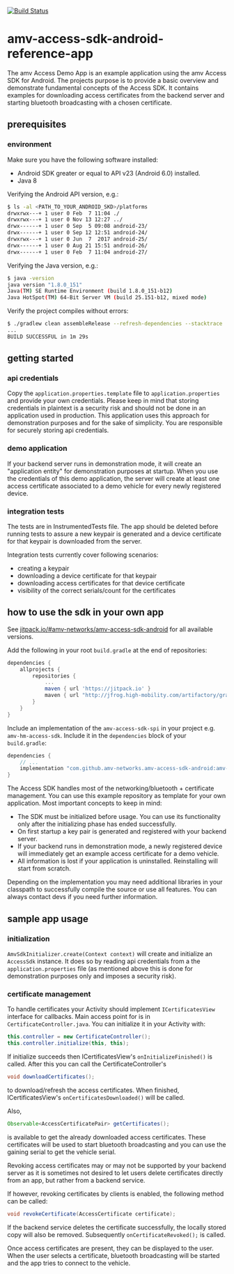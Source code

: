 [![Build Status](https://travis-ci.org/amv-networks/amv-access-sdk-android-reference-app.svg?branch=master)](https://travis-ci.org/amv-networks/amv-access-sdk-android-reference-app)

amv-access-sdk-android-reference-app
======================

The amv Access Demo App is an example application using the amv Access SDK for Android.
The projects purpose is to provide a basic overview and demonstrate fundamental concepts of
the Access SDK. It contains examples for downloading access certificates from the backend server
and starting bluetooth broadcasting with a chosen certificate.

## prerequisites

### environment
Make sure you have the following software installed:
 - Android SDK greater or equal to API v23 (Android 6.0) installed.
 - Java 8

Verifying the Android API version, e.g.:
```bash
$ ls -al <PATH_TO_YOUR_ANDROID_SKD>/platforms
drwxrwx---+ 1 user 0 Feb  7 11:04 ./
drwxrwx---+ 1 user 0 Nov 13 12:27 ../
drwx------+ 1 user 0 Sep  5 09:08 android-23/
drwx------+ 1 user 0 Sep 12 12:51 android-24/
drwxrwx---+ 1 user 0 Jun  7  2017 android-25/
drwx------+ 1 user 0 Aug 21 15:51 android-26/
drwx------+ 1 user 0 Feb  7 11:04 android-27/
```

Verifying the Java version, e.g.:
```bash
$ java -version
java version "1.8.0_151"
Java(TM) SE Runtime Environment (build 1.8.0_151-b12)
Java HotSpot(TM) 64-Bit Server VM (build 25.151-b12, mixed mode)
```

Verify the project compiles without errors:
```bash
$ ./gradlew clean assembleRelease --refresh-dependencies --stacktrace
...
BUILD SUCCESSFUL in 1m 29s
```

## getting started

### api credentials
Copy the `application.properties.template` file to `application.properties` and provide your own
credentials. Please keep in mind that storing credentials in plaintext is a security risk and
should not be done in an application used in production. This application uses this approach for
demonstration purposes and for the sake of simplicity. You are responsible for securely storing api
credentials.

### demo application
If your backend server runs in demonstration mode, it will create an "application entity" for
demonstration purposes at startup. When you use the credentials of this demo application, the
server will create at least one access certificate associated to a demo vehicle for every newly
registered device.

### integration tests
The tests are in InstrumentedTests file. The app should be deleted before running tests to assure
a new keypair is generated and a device certificate for that keypair is downloaded from the server.

Integration tests currently cover following scenarios:
* creating a keypair
* downloading a device certificate for that keypair
* downloading access certificates for that device certificate
* visibility of the correct serials/count for the certificates

## how to use the sdk in your own app
See [jitpack.io/#amv-networks/amv-access-sdk-android](https://jitpack.io/#amv-networks/amv-access-sdk-android)
for all available versions.

Add the following in your root `build.gradle` at the end of repositories:
```groovy
dependencies {
  	allprojects {
  		repositories {
  			...
  			maven { url 'https://jitpack.io' }
            maven { url "http://jfrog.high-mobility.com/artifactory/gradle-00/" }
  		}
  	}
}
```

Include an implementation of the `amv-access-sdk-spi` in your project e.g. `amv-hm-access-sdk`.
Include it in the `dependencies` block of your `build.gradle`:
```groovy
dependencies {
    // ...
    implementation "com.github.amv-networks.amv-access-sdk-android:amv-hm-access-sdk:${accessSdkImplVersion}"
}
```

The Access SDK handles most of the networking/bluetooth + certificate management.
You can use this example repository as template for your own application.
Most important concepts to keep in mind:
- The SDK must be initialized before usage. You can use its functionality only after
the initializing phase has ended successfully.
- On first startup a key pair is generated and registered with your backend server.
- If your backend runs in demonstration mode, a newly registered device will immediately get
an example access certificate for a demo vehicle.
- All information is lost if your application is uninstalled. Reinstalling will start from scratch.

Depending on the implementation you may need additional libraries in your classpath to
successfully compile the source or use all features. You can always contact devs if you need
further information.

## sample app usage
### initialization
`AmvSdkInitializer.create(Context context)` will create and initialize an `AccessSdk` instance.
It does so by reading api credentials from a the `application.properties` file (as mentioned above
this is done for demonstration purposes only and imposes a security risk).

### certificate management
To handle certificates your Activity should implement `ICertificatesView` interface for callbacks.
Main access point for is in `CertificateController.java`. You can initialize it in your
Activity with:
```java
this.controller = new CertificateController();
this.controller.initialize(this, this);
```

If initialize succeeds then ICertificatesView's `onInitializeFinished()` is called.
After this you can call the CertificateController's
```java
void downloadCertificates();
```
to download/refresh the access certificates. When finished, ICertificatesView's
`onCertificatesDownloaded()` will be called.

Also,
```java
Observable<AccessCertificatePair> getCertificates();
```
is available to get the already downloaded access certificates. These certificates will be used
to start bluetooth broadcasting and you can use the gaining serial to get the vehicle serial.

Revoking access certificates may or may not be supported by your backend server as it is sometimes
not desired to let users delete certificates directly from an app, but rather from a backend service.

If however, revoking certificates by clients is enabled, the following method can be called:
```java
void revokeCertificate(AccessCertificate certificate);
```
If the backend service deletes the certificate successfully, the locally stored copy will also be removed. 
Subsequently `onCertificateRevoked();` is called.

Once access certificates are present, they can be displayed to the user. When the user selects a
certificate, bluetooth broadcasting will be started and the app tries to connect to the vehicle.